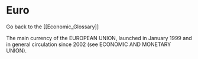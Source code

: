 # Euro

Go back to the [[Economic_Glossary]]


The main currency of the EUROPEAN UNION, launched in January 1999 and in general circulation since 2002 (see ECONOMIC AND MONETARY UNION).

